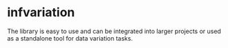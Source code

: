 # infvariation
The library is easy to use and can be integrated into larger projects or used as a standalone tool for data variation tasks.
